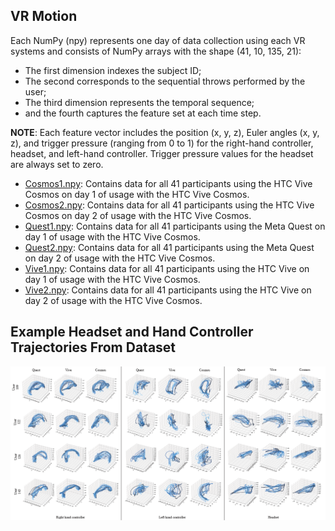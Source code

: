 ## VR Motion 

Each NumPy (npy) represents one day of data collection using each VR systems and consists of NumPy arrays with the shape (41, 10, 135, 21): 

* The first dimension indexes the subject ID;
* The second corresponds to the sequential throws performed by the user;
* The third dimension represents the temporal sequence;
* and the fourth captures the feature set at each time step. 

**NOTE**: Each feature vector includes the position (x, y, z), Euler angles (x, y, z), and trigger pressure (ranging from 0 to 1) for the right-hand controller, headset, and left-hand controller. Trigger pressure values for the headset are always set to zero.

+ [Cosmos1.npy](Cosmos1.npy): Contains data for all 41 participants using the HTC Vive Cosmos on day 1 of usage with the HTC Vive Cosmos.
+ [Cosmos2.npy](Cosmos2.npy): Contains data for all 41 participants using the HTC Vive Cosmos on day 2 of usage with the HTC Vive Cosmos.
+ [Quest1.npy](Quest1.npy): Contains data for all 41 participants using the Meta Quest on day 1 of usage with the HTC Vive Cosmos.
+ [Quest2.npy](Quest1.npy): Contains data for all 41 participants using the Meta Quest on day 2 of usage with the HTC Vive Cosmos.
+ [Vive1.npy](Vive1.npy): Contains data for all 41 participants using the HTC Vive on day 1 of usage with the HTC Vive Cosmos.
+ [Vive2.npy](Vive2.npy): Contains data for all 41 participants using the HTC Vive on day 2 of usage with the HTC Vive Cosmos.

## Example Headset and Hand Controller Trajectories From Dataset

![](/figs/vrmotion/trajectories.png)
